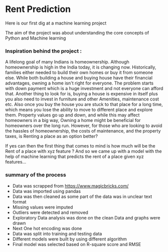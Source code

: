 # Rent Prediction
 
Here is our first dig at a machine learning project 

The aim of the project was about understanding the core concepts of Python and Machine learning 


### Inspiration behind the project :
 
A lifelong goal of many Indians is homeownership. Although homeownership is high in the India today, it is changing now. 
Historically, families either needed to build their own homes or buy it from someone else. 
While both building a house and buying house have their financial advantages, owning a home isn't right for everyone. 
The problem starts with down payment which is a huge investment and not everyone can afford that. 
Another thing to look for is, buying a house is expensive in itself plus you also need to invest in furniture and other Amenities, maintenance cost etc. 
Also once you buy the house you are stuck to that place for a long time, which means you lose the ability to move to different place and explore them. 
Property values go up and down, and while this may affect homeowners in a big way, Owning a home might be beneficial for homeowners over the long run. 
However, for those who are looking to avoid the hassles of homeownership, the costs of maintenance, and the property taxes, is Renting a place as an option better?

If yes can then the first thing that comes to mind is how much will be the Rent of a place with xyz feature ?
And so we came up with a model with the help of machine learning that predicts the rent of a place given xyz features...

### summary of the process
-	Data was scrapped from https://www.magicbricks.com/
-	Data was imported using pandas 
- Data was then cleaned as some part of the data was in  unclear text format 
-	Missing values were imputed 
-	Outliers were detected and removed 
-	Exploratory Data analysis was done on the clean Data and graphs were drawn 
-	Next One hot encoding was done 
-	Data was split into training and testing data 
-	Different models were built by using different algorithm 
-	Final model was selected based on R-square score  and RMSE 
